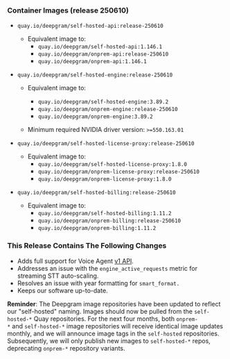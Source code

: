 ### Container Images (release 250610)

- `quay.io/deepgram/self-hosted-api:release-250610`
  - Equivalent image to:
    - `quay.io/deepgram/self-hosted-api:1.146.1`
    - `quay.io/deepgram/onprem-api:release-250610`
    - `quay.io/deepgram/onprem-api:1.146.1`




- `quay.io/deepgram/self-hosted-engine:release-250610`
  - Equivalent image to:
    - `quay.io/deepgram/self-hosted-engine:3.89.2`
    - `quay.io/deepgram/onprem-engine:release-250610`
    - `quay.io/deepgram/onprem-engine:3.89.2`


  - Minimum required NVIDIA driver version: `>=550.163.01`


- `quay.io/deepgram/self-hosted-license-proxy:release-250610`
  - Equivalent image to:
    - `quay.io/deepgram/self-hosted-license-proxy:1.8.0`
    - `quay.io/deepgram/onprem-license-proxy:release-250610`
    - `quay.io/deepgram/onprem-license-proxy:1.8.0`




- `quay.io/deepgram/self-hosted-billing:release-250610`
  - Equivalent image to:
    - `quay.io/deepgram/self-hosted-billing:1.11.2`
    - `quay.io/deepgram/onprem-billing:release-250610`
    - `quay.io/deepgram/onprem-billing:1.11.2`





### This Release Contains The Following Changes

- Adds full support for Voice Agent [v1 API](https://developers.deepgram.com/docs/voice-agent-v1-migration).
- Addresses an issue with the `engine_active_requests` metric for streaming STT auto-scaling.
- Resolves an issue with year formatting for `smart_format.`
- Keeps our software up-to-date.

**Reminder**: The Deepgram image repositories have been updated to reflect our "self-hosted" naming. Images should now be pulled from the `self-hosted-*` Quay repositories. For the next four months, both `onprem-*` and `self-hosted-*` image repositories will receive identical image updates monthly, and we will announce image tags in the `self-hosted` repositories. Subsequently, we will only publish new images to `self-hosted-*` repos, deprecating `onprem-*` repository variants.



